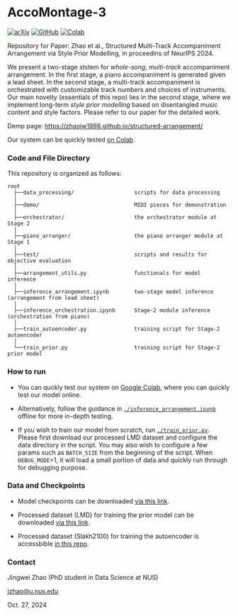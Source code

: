 # AccoMontage-3
[![arXiv](https://img.shields.io/badge/arXiv-2310.16334-brightgreen.svg?logo=arXiv&style=flat-round)](https://arxiv.org/abs/2310.16334)
[![GitHub](https://img.shields.io/badge/GitHub-demo%20page-blue?logo=Github&style=flat-round)](https://zhaojw1998.github.io/AccoMontage-3)
[![Colab](https://img.shields.io/badge/Colab-tutorial-blue?logo=googlecolab&style=flat-round)](https://colab.research.google.com/drive/1LSY1TTkSesDUfpJplq5xi-3-DI09fWQ9?usp=sharing)

Repository for Paper: Zhao et al., Structured Multi-Track Accompaniment Arrangement via Style Prior Modelling, in proceedins of NeurIPS 2024.

We present a two-stage ststem for *whole-song*, *multi-track* accompaniment arrangement. In the first stage, a piano accompaniment is generated given a lead sheet. In the second stage, a multi-track accompaniment is orchestrated with customizable track numbers and choices of instruments. Our main novelty (essentials of this repo) lies in the second stage, where we implement long-term *style prior modelling* based on disentangled music content and style factors. Please refer to our paper for the detailed work.

Demp page: https://zhaojw1998.github.io/structured-arrangement/

Our system can be quickly tested [on Colab](https://colab.research.google.com/drive/1LSY1TTkSesDUfpJplq5xi-3-DI09fWQ9?usp=sharing).


### Code and File Directory
This repository is organized as follows:
```
root
  ├──data_processing/                   scripts for data processing
  │    
  ├──demo/                              MIDI pieces for demonstration
  │       
  ├──orchestrator/                      the orchestrator module at Stage 2
  │    
  ├──piano_arranger/                    the piano arranger module at Stage 1
  │    
  ├──test/                              scripts and results for objective evaluation
  │   
  ├──arrangement_utils.py               functionals for model inference
  │   
  ├──inference_arrangement.ipynb        two-stage model inference (arrangement from lead sheet)
  │ 
  ├──inference_orchestration.ipynb      Stage-2 module inference (orchestration from piano)
  │ 
  ├──train_autoencoder.py               training script for Stage-2 autoencoder
  │ 
  └──train_prior.py                     training script for Stage-2 prior model
```


### How to run
* You can quckly test our system on [Google Colab](https://colab.research.google.com/drive/1N3XeEfTCWNLTuBp9NWPwzW-hq7Ho7nQA?usp=sharing), where you can quickly test our model online.

* Alternatively, follow the guidance in [`./inference_arrangement.ipynb`](./inference_arrangement.ipynb) offline for more in-depth testing. 

* If you wish to train our model from scratch, run [`./train_prior.py`](./train_prior.py). Please first download our processed LMD dataset and configure the data directory in the script. You may also wish to configure a few params such as `BATCH_SIZE` from the beginning of the script. When `DEBUG_MODE`=1, it will load a small portion of data and quickly run through for debugging purpose.


### Data and Checkpoints

* Model checkpoints can be downloaded [via this link](https://drive.google.com/drive/folders/17yB-Oae_4eGKJmqRS-LB8PwE2rqwZrUu?usp=sharing).

* Processed dataset (LMD) for training the prior model can be downloaded [via this link](https://drive.google.com/drive/folders/17yB-Oae_4eGKJmqRS-LB8PwE2rqwZrUu?usp=sharing).

* Processed dataset (Slakh2100) for training the autoencoder is accessbible [in this repo](https://github.com/zhaojw1998/Query-and-reArrange/tree/main/data/Slakh2100).


### Contact
Jingwei Zhao (PhD student in Data Science at NUS)

jzhao@u.nus.edu

Oct. 27, 2024